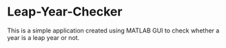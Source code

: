 # Leap-Year-Checker
This is a simple application created using MATLAB GUI to check whether a year is a leap year or not.
